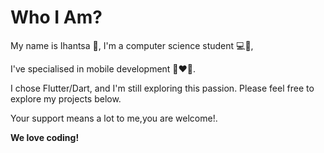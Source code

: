 # Who I Am?

My name is Ihantsa 🙂,  I'm a computer science student 💻🎒,

I've specialised in mobile development 📱❤️📱.

I chose Flutter/Dart, and I'm still exploring this passion.
Please feel free to explore my projects below. 

Your support means a lot to me,you are welcome!.

**We love coding!**

